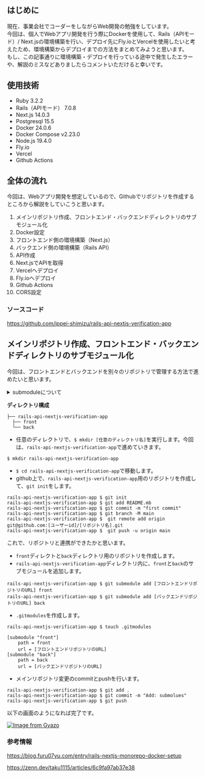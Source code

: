 <!--
title:   DockerでRailsAPIモード/Next.jsの環境構築をして、Fly.ioとVercelへデプロイしてみる
tags:    Docker,Next.js,Rails,Vercel,fly.io
id:      1163a40a86d07fa691b2
private: true
-->
## はじめに
現在、事業会社でコーダーをしながらWeb開発の勉強をしています。  
今回は、個人でWebアプリ開発を行う際にDockerを使用して、Rails（APIモード）/ Next.jsの環境構築を行い、デプロイ先にFly.ioとVercelを使用したいと考えたため、環境構築からデプロイまでの方法をまとめてみようと思います。  
もし、この記事通りに環境構築・デプロイを行っている途中で発生したエラーや、解説のミスなどありましたらコメントいただけると幸いです。
## 使用技術
- Ruby 3.2.2
- Rails（APIモード） 7.0.8
- Next.js 14.0.3
- Postgresql 15.5
- Docker 24.0.6 
- Docker Compose v2.23.0
- Node.js 19.4.0
- Fly.io
- Vercel
- Github Actions
## 全体の流れ
今回は、Webアプリ開発を想定しているので、Githubでリポジトリを作成するところから解説をしていこうと思います。
1. メインリポジトリ作成、フロントエンド・バックエンドディレクトリのサブモジュール化
2. Docker設定
3. フロントエンド側の環境構築（Next.js）
4. バックエンド側の環境構築（Rails API）
5. API作成
6. Next.jsでAPIを取得
7. Vercelへデプロイ
8. Fly.ioへデプロイ
9.  Github Actions
10. CORS設定
### ソースコード

https://github.com/ippei-shimizu/rails-api-nextjs-verification-app

## メインリポジトリ作成、フロントエンド・バックエンドディレクトリのサブモジュール化

今回は、フロントエンドとバックエンドを別々のリポジトリで管理する方法で進めたいと思います。  

<details><summary>submoduleについて</summary>

今回のディレクトリ構成を例にすると、frontディレクトリとbackディレクトリをサブモジュール化することにより、メインリポジトリからリンクはされているが、それぞれ独立したリポジトリとして扱われます。  
なので、フロントエンドとバックエンドの開発が分離されて、それぞれのリポジトリで開発を進めることができます。  

</details>

**ディレクトリ構成**

```
├── rails-api-nextjs-verification-app
  ├── front
  └── back
```

- 任意のディレクトリで、`$ mkdir [任意のディレクトリ名]`を実行します。今回は、`rails-api-nextjs-verification-app`で進めていきます。

```
$ mkdir rails-api-nextjs-verification-app
```
- `$ cd rails-api-nextjs-verification-app`で移動します。
- github上で、`rails-api-nextjs-verification-app`用のリポジトリを作成して、`git init`をします。  


```
rails-api-nextjs-verification-app $ git init 
rails-api-nextjs-verification-app $ git add README.mb
rails-api-nextjs-verification-app $ git commit -m "first commit"
rails-api-nextjs-verification-app $ git branch -M main
rails-api-nextjs-verification-app $  git remote add origin git@github.com:[ユーザーid]/[リポジトリ名].git
rails-api-nextjs-verification-app $  git push -u origin main
```
これで、リポジトリと連携ができたかと思います。
- `front`ディレクトと`back`ディレクトリ用のリポジトリを作成します。
- `rails-api-nextjs-verification-app`ディレクトリ内に、`front`と`back`のサブモジュールを追加します。


```
rails-api-nextjs-verification-app $ git submodule add [フロントエンドリポジトリのURL] front
rails-api-nextjs-verification-app $ git submodule add [バックエンドリポジトリのURL] back
```
- `.gitmodules`を作成します。


```
rails-api-nextjs-verification-app $ touch .gitmodules
```
```:.gitmodules
[submodule "front"]
	path = front
	url = [フロントエンドリポジトリのURL]
[submodule "back"]
	path = back
	url = [バックエンドリポジトリのURL] 
```
- メインリポジトリ変更のcommitとpushを行います。


```
rails-api-nextjs-verification-app $ git add .
rails-api-nextjs-verification-app $ git commit -m "Add: submolues"
rails-api-nextjs-verification-app $ git push
```
以下の画面のようになれば完了です。  

[![Image from Gyazo](https://i.gyazo.com/a22f0379af73572ca5512fe548b23c6f.png)](https://gyazo.com/a22f0379af73572ca5512fe548b23c6f)


### 参考情報

https://blog.furu07yu.com/entry/rails-nextjs-monorepo-docker-setup

https://zenn.dev/taku1115/articles/6c9fa97ab37e38

